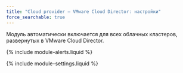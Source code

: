 ```yaml
---
title: "Cloud provider — VMware Cloud Director: настройки"
force_searchable: true
---
```


Модуль автоматически включается для всех облачных кластеров, развернутых в VMware Cloud Director.

{% include module-alerts.liquid %}

{% include module-settings.liquid %}
